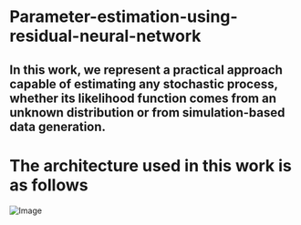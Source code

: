 # Parameter-estimation-using-residual-neural-network

## In this work, we represent a practical approach capable of estimating any stochastic process, whether its likelihood function comes from an unknown distribution or from simulation-based data generation.
# The architecture used in this work is as follows  
![Image](https://github.com/hodaVS/Parameter-estimation-using-residual-neural-network/blob/main/ResNet.png)
